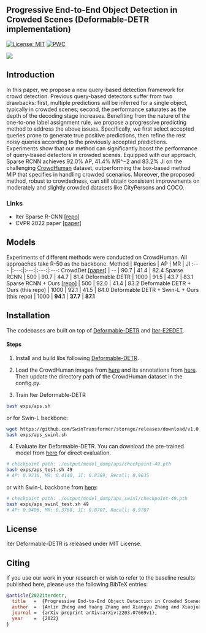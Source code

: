 ## Progressive End-to-End Object Detection in Crowded Scenes (Deformable-DETR implementation)

[![License: MIT](https://img.shields.io/badge/License-MIT-yellow.svg)](https://opensource.org/licenses/MIT)
[![PWC](https://img.shields.io/endpoint.svg?url=https://paperswithcode.com/badge/progressive-end-to-end-object-detection-in/object-detection-on-crowdhuman-full-body)](https://paperswithcode.com/sota/object-detection-on-crowdhuman-full-body?p=progressive-end-to-end-object-detection-in)

![](https://github.com/megvii-research/Iter-E2EDET/raw/main/readme/fig.jpg)

## Introduction

In this paper, we propose a new query-based detection framework for crowd detection. Previous query-based detectors suffer from two drawbacks: first, multiple predictions will be inferred for a single object, typically in crowded scenes; second, the performance saturates as the
depth of the decoding stage increases. Benefiting from the nature of the one-to-one label assignment rule, we propose a progressive predicting method to address the above issues. Specifically, we first select accepted queries prone to generate true positive predictions, then refine the rest
noisy queries according to the previously accepted predictions. Experiments show that our method can significantly boost the performance of query-based detectors in crowded scenes. Equipped with our approach, Sparse RCNN achieves 92.0% AP, 41.4% MR^−2 and 83.2% JI on the challenging [CrowdHuman]() dataset, outperforming the box-based method MIP that specifies in handling crowded scenarios. Moreover, the proposed method, robust to crowdedness, can still obtain consistent improvements on moderately and slightly crowded datasets like CityPersons and COCO.

### Links
- Iter Sparse R-CNN [[repo](https://github.com/megvii-research/Iter-E2EDET)]
- CVPR 2022 paper [[paper](https://arxiv.org/abs/2203.07669)]

## Models

Experiments of different methods were conducted on CrowdHuman. All approaches take R-50 as the backbone.
Method | #queries | AP | MR | JI 
:--- |:---:|:---:|:---:|:---:
CrowdDet [[paper](https://openaccess.thecvf.com/content_CVPR_2020/papers/Chu_Detection_in_Crowded_Scenes_One_Proposal_Multiple_Predictions_CVPR_2020_paper.pdf)] | -- | 90.7 | 41.4 | 82.4
Sparse RCNN | 500 | 90.7 | 44.7 | 81.4 
Deformable DETR | 1000 | 91.5 | 43.7 | 83.1
Sparse RCNN + Ours [[repo](https://github.com/megvii-research/Iter-E2EDET)] | 500 | 92.0 | 41.4 | 83.2
Deformable DETR + Ours (this repo) | 1000 | 92.1 | 41.5 | 84.0
Deformable DETR + Swin-L + Ours (this repo) | 1000 | **94.1** | **37.7** | **87.1**

## Installation
The codebases are built on top of [Deformable-DETR](https://github.com/fundamentalvision/Deformable-DETR) and [Iter-E2EDET](https://github.com/megvii-research/Iter-E2EDET).

#### Steps
1. Install and build libs following [Deformable-DETR](https://github.com/fundamentalvision/Deformable-DETR).

2. Load the CrowdHuman images from [here](https://www.crowdhuman.org/download.html) and its annotations from [here](https://drive.google.com/file/d/11TKQWUNDf63FbjLHU9iEASm2nE7exgF8/view?usp=sharing). Then update the directory path of the CrowdHuman dataset in the config.py.

3. Train Iter Deformable-DETR
```bash
bash exps/aps.sh
```
or for Swin-L backbone:
```bash
wget https://github.com/SwinTransformer/storage/releases/download/v1.0.0/swin_large_patch4_window7_224_22k.pth
bash exps/aps_swinl.sh
```

4. Evaluate Iter Deformable-DETR. You can download the pre-trained model from [here](https://drive.google.com/file/d/1D8nzWLjZ-eHZG-0pNW0iDm5t9wNVsQSp/view?usp=sharing) for direct evaluation.
```bash
# checkpoint path: ./output/model_dump/aps/checkpoint-49.pth
bash exps/aps_test.sh 49
# AP: 0.9216, MR: 0.4140, JI: 0.8389, Recall: 0.9635
```
or with Swin-L backbone from [here](https://drive.google.com/file/d/11lw3lkIX1jJsqKWOu7vuSIzKtkbfrh3a/view?usp=sharing):
```bash
# checkpoint path: ./output/model_dump/aps_swinl/checkpoint-49.pth
bash exps/aps_swinl_test.sh 49
# AP: 0.9406, MR: 0.3768, JI: 0.8707, Recall: 0.9707
```

## License

Iter Deformable-DETR is released under MIT License.


## Citing

If you use our work in your research or wish to refer to the baseline results published here, please use the following BibTeX entries:

```BibTeX
@article{2022iterdetr,
  title   =  {Progressive End-to-End Object Detection in Crowded Scenes},
  author  =  {Anlin Zheng and Yuang Zhang and Xiangyu Zhang and Xiaojuan Qi and Jian Sun},
  journal =  {arXiv preprint arXiv:arXiv:2203.07669v1},
  year    =  {2022}
}
```
